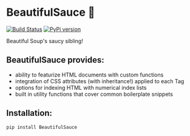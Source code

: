 # BeautifulSauce :spaghetti:
[![Build Status](https://api.travis-ci.com/nateraw/BeautifulSauce.svg?branch=master)](https://travis-ci.com/nateraw/BeautifulSauce) [![PyPi version](https://img.shields.io/pypi/v/BeautifulSauce.svg)](https://pypi.python.org/pypi/BeautifulSauce/)

Beautiful Soup's saucy sibling!

## BeautifulSauce provides:

- ability to featurize HTML documents with custom functions
- integration of CSS attributes (with inheritance!) applied to each Tag
- options for indexing HTML with numerical index lists
- built in utility functions that cover common boilerplate snippets

## Installation:
`pip install BeautifulSauce`
